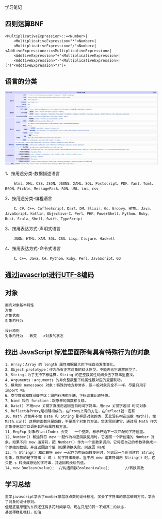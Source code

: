 学习笔记

## 四则运算BNF

    <MultiplicativeExpression>::=<Number>|
        <MultiplicativeExpression>"*"<Number>|
        <MultiplicativeExpression>"/"<Number>|
    <AddtiveExpression>::=<MultiplicativeExpression>|
        <AddtiveExpression>"+"<MultiplicativeExpression>|
        <AddtiveExpression>"-"<MultiplicativeExpression>|
    ("("<AddtiveExpression>")")+

## 语言的分类

![编程语言分类](./编程语言分类.png)


1、按用途分类-数据描述语言
    
        html、XML、CSS、JSON、JSON5、XAML、SQL、Postscript、PDF、Yaml、Toml、BSON、Pickle、MessagePack、RON、URL、ini、csv

2、按用途分类-编程语言
    
        C、C#、C++、CoffeeScript、Dart、DM、Elixir、Go、Groovy、HTML、Java、JavaScript、Kotlin、Objective-C、Perl、PHP、PowerShell、Python、Ruby、Rust、Scala、Shell、Swift、TypeScript

3、按用表达方式-声明式语言

        JSON、HTML、XAM、SQL、CSS、Lisp、Clojure、Haskell

4、按用表达方式-命令式语言

        C、C++、Java、C#、Python、Ruby、Perl、JavaScript、GO

## [通过javascript进行UTF-8编码](https://www.cnblogs.com/doublenet/p/5616451.html)

## 对象

    面向对象基本特性
    对象
    对象状态
    对象的行为

    设计原则
    对象的行为---改变--->对象的状态

## 找出 JavaScript 标准里面所有具有特殊行为的对象
    1、Array：Array 的 length 属性根据最大的下标自动发生变化。
    2、Object.prototype：作为所有正常对象的默认原型，不能再给它设置原型了。
    3、String：为了支持下标运算，String 的正整数属性访问会去字符串里查找。
    4、Arguments：arguments 的非负整数型下标属性跟对应的变量联动。
    5、模块的 namespace 对象：特殊的地方非常多，跟一般对象完全不一样，尽量只用于 import 吧。
    6、类型数组和数组缓冲区：跟内存块相关联，下标运算比较特殊。
    7、bind 后的 function：跟原来的函数相关联。
    8、Date() 不用new 关键字直接用返回当前时间字符串，用new 关键字返回 时间对象
    9、Reflect与Proxy是相辅相成的，在Proxy上有的方法，在Reflect就一定有
    10、Math 对象并不像 Date 和 String 那样是对象的类，因此没有构造函数 Math()，像 Math.sin() 这样的函数只是函数，不是某个对象的方法。您无需创建它，通过把 Math 作为对象使用就可以调用其所有属性和方法。
    11、RegExp 对象的lastIndex 会变	一个整数，标示开始下一次匹配的字符位置。
    12、Number() 和运算符 new 一起作为构造函数使用时，它返回一个新创建的 Number 对象。如果不用 new 运算符，把 Number() 作为一个函数来调用，它将把自己的参数转换成一个原始的数值，并且返回这个值（如果转换失败，则返回 NaN）
    13、当 String() 和运算符 new 一起作为构造函数使用时，它返回一个新创建的 String 对象，存放的是字符串 s 或 s 的字符串表示。当不用 new 运算符调用 String() 时，它只把 s 转换成原始的字符串，并返回转换后的值。
    14、new Boolean(value);	//构造函数Boolean(value);		//转换函数

## 学习总结

    重学javascript学会了number底层浮点数的设计标准，学会了字符串的底层编码方式，学会了对象的设计原则。
    但是底层原理的东西还还得多花时间学习，现在只是知其一不知其二的状态~
    基础得稳扎稳打，加油